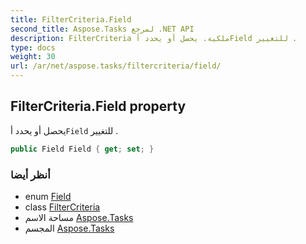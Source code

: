 ```yaml
---
title: FilterCriteria.Field
second_title: Aspose.Tasks لمرجع .NET API
description: FilterCriteria ملكية. يحصل أو يحدد أField للتغيير .
type: docs
weight: 30
url: /ar/net/aspose.tasks/filtercriteria/field/
---
```

## FilterCriteria.Field property

يحصل أو يحدد أ`Field` للتغيير .

```csharp
public Field Field { get; set; }
```

### أنظر أيضا

* enum [Field](../../field/)
* class [FilterCriteria](../)
* مساحة الاسم [Aspose.Tasks](../../filtercriteria/)
* المجسم [Aspose.Tasks](../../../)


